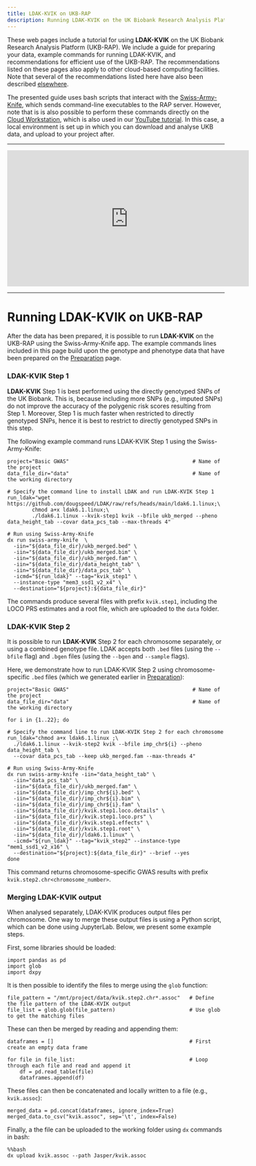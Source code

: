 ```yaml
---
title: LDAK-KVIK on UKB-RAP
description: Running LDAK-KVIK on the UK Biobank Research Analysis Platform
---
```


These web pages include a tutorial for using **LDAK-KVIK** on the UK Biobank Research Analysis Platform (UKB-RAP). We include a guide for preparing your data, example commands for running LDAK-KVIK, and recommendations for efficient use of the UKB-RAP. The recommendations listed on these pages also apply to other cloud-based computing facilities. Note that several of the recommendations listed here have also been described [elsewhere](https://github.com/dnanexus/UKB_RAP/tree/main/GWAS).

The presented guide uses bash scripts that interact with the [Swiss-Army-Knife](https://dnanexus.gitbook.io/uk-biobank-rap/working-on-the-research-analysis-platform/accessing-data/accessing-bulk-data#analyzing-files-with-swiss-army-knife), which sends command-line executables to the RAP server. However, note that is is also possible to perform these commands directly on the [Cloud Workstation](https://documentation.dnanexus.com/developer/cloud-workstation), which is also used in our [YouTube tutorial](https://www.youtube.com/watch?v=e8hSDNR-Edw). In this case, a local environment is set up in which you can download and analyse UKB data, and upload to your project after.

---------------

<iframe width="560" height="315" 
    src="https://www.youtube.com/embed/e8hSDNR-Edw" 
    title="YouTube video player" 
    frameborder="0" 
    allow="accelerometer; autoplay; clipboard-write; encrypted-media; gyroscope; picture-in-picture" 
    allowfullscreen
    style="display: block; margin: 0 auto;">
</iframe>


---------------
# Running LDAK-KVIK on UKB-RAP

After the data has been prepared, it is possible to run **LDAK-KVIK** on the UKB-RAP using the Swiss-Army-Knife app. The example commands lines included in this page build upon the genotype and phenotype data that have been prepared on the [Preparation](/docs/ukbrap/preparation) page.

### LDAK-KVIK Step 1

**LDAK-KVIK** Step 1 is best performed using the directly genotyped SNPs of the UK Biobank. This is, because including more SNPs (e.g., imputed SNPs) do not improve the accuracy of the polygenic risk scores resulting from Step 1. Moreover, Step 1 is much faster when restricted to directly genotyped SNPs, hence it is best to restrict to directly genotyped SNPs in this step.

The following example command runs LDAK-KVIK Step 1 using the Swiss-Army-Knife:
```
project="Basic GWAS"                                        # Name of the project 
data_file_dir="data"                                        # Name of the working directory

# Specify the command line to install LDAK and run LDAK-KVIK Step 1
run_ldak="wget https://github.com/dougspeed/LDAK/raw/refs/heads/main/ldak6.1.linux;\ 
        chmod a+x ldak6.1.linux;\
        ./ldak6.1.linux --kvik-step1 kvik --bfile ukb_merged --pheno data_height_tab --covar data_pcs_tab --max-threads 4"

# Run using Swiss-Army-Knife
dx run swiss-army-knife  \
  -iin="${data_file_dir}/ukb_merged.bed" \
  -iin="${data_file_dir}/ukb_merged.bim" \
  -iin="${data_file_dir}/ukb_merged.fam" \
  -iin="${data_file_dir}/data_height_tab" \
  -iin="${data_file_dir}/data_pcs_tab" \
  -icmd="${run_ldak}" --tag="kvik_step1" \
  --instance-type "mem3_ssd1_v2_x4" \
  --destination="${project}:${data_file_dir}"
```
The commands produce several files with prefix `kvik.step1`, including the LOCO PRS estimates and a root file, which are uploaded to the `data` folder.

### LDAK-KVIK Step 2

It is possible to run **LDAK-KVIK** Step 2 for each chromosome separately, or using a combined genotype file. LDAK accepts both `.bed` files (using the `--bfile` flag) and `.bgen` files (using the `--bgen` and `--sample` flags). 

Here, we demonstrate how to run LDAK-KVIK Step 2 using chromosome-specific `.bed` files (which we generated earlier in [Preparation](/docs/ukbrap/preparation)):



```
project="Basic GWAS"                                        # Name of the project 
data_file_dir="data"                                        # Name of the working directory

for i in {1..22}; do

# Specify the command line to run LDAK-KVIK Step 2 for each chromosome
run_ldak="chmod a+x ldak6.1.linux ;\
  ./ldak6.1.linux --kvik-step2 kvik --bfile imp_chr${i} --pheno data_height_tab \
  --covar data_pcs_tab --keep ukb_merged.fam --max-threads 4"

# Run using Swiss-Army-Knife 
dx run swiss-army-knife -iin="data_height_tab" \
  -iin="data_pcs_tab" \
  -iin="${data_file_dir}/ukb_merged.fam" \
  -iin="${data_file_dir}/imp_chr${i}.bed" \
  -iin="${data_file_dir}/imp_chr${i}.bim" \
  -iin="${data_file_dir}/imp_chr${i}.fam" \
  -iin="${data_file_dir}/kvik.step1.loco.details" \
  -iin="${data_file_dir}/kvik.step1.loco.prs" \
  -iin="${data_file_dir}/kvik.step1.effects" \
  -iin="${data_file_dir}/kvik.step1.root" \
  -iin="${data_file_dir}/ldak6.1.linux" \
  -icmd="${run_ldak}" --tag="kvik_step2" --instance-type "mem1_ssd1_v2_x16" \
  --destination="${project}:${data_file_dir}" --brief --yes
done
```
This command returns chromosome-specific GWAS results with prefix `kvik.step2.chr<chromosome_number>`. 

### Merging LDAK-KVIK output

When analysed separately, LDAK-KVIK produces output files per chromosome. One way to merge these output files is using a Python script, which can be done using JupyterLab. Below, we present some example steps.

First, some libraries should be loaded:
```
import pandas as pd
import glob
import dxpy
```
It is then possible to identify the files to merge using the `glob` function:
```
file_pattern = "/mnt/project/data/kvik.step2.chr*.assoc"   # Define the file pattern of the LDAK-KVIK output
file_list = glob.glob(file_pattern)                        # Use glob to get the matching files
```
These can then be merged by reading and appending them:
```
dataframes = []                                            # First create an empty data frame

for file in file_list:                                     # Loop through each file and read and append it
    df = pd.read_table(file)
    dataframes.append(df)
```
These files can then be concatenated and locally written to a file (e.g., `kvik.assoc`):
```
merged_data = pd.concat(dataframes, ignore_index=True)
merged_data.to_csv("kvik.assoc", sep='\t', index=False)
```
Finally, a the file can be uploaded to the working folder using `dx` commands in bash:
```
%%bash
dx upload kvik.assoc --path Jasper/kvik.assoc
```